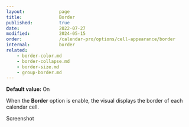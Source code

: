 ```yaml
---
layout:             page
title:              Border
published:          true
date:               2022-07-27
modified:           2024-05-15
order:              /calendar-pro/options/cell-appearance/border
internal:           border
related:
    - border-color.md
    - border-collapse.md
    - border-size.md
    - group-border.md
---
```

**Default value:** On

When the **Border** option is enable, the visual displays the border of each calendar cell.

<todo>Screenshot</todo>